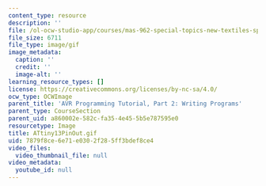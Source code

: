 ```yaml
---
content_type: resource
description: ''
file: /ol-ocw-studio-app/courses/mas-962-special-topics-new-textiles-spring-2010/7879f8ce6e71e0302f285ff3bdef8ce4_ATtiny13PinOut.gif
file_size: 6711
file_type: image/gif
image_metadata:
  caption: ''
  credit: ''
  image-alt: ''
learning_resource_types: []
license: https://creativecommons.org/licenses/by-nc-sa/4.0/
ocw_type: OCWImage
parent_title: 'AVR Programming Tutorial, Part 2: Writing Programs'
parent_type: CourseSection
parent_uid: a860002e-582c-fa35-4e45-5b5e787595e0
resourcetype: Image
title: ATtiny13PinOut.gif
uid: 7879f8ce-6e71-e030-2f28-5ff3bdef8ce4
video_files:
  video_thumbnail_file: null
video_metadata:
  youtube_id: null
---
```

